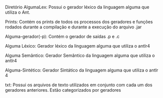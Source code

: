 Diretório
AlgumaLex: Possui o gerador léxico da linguagem alguma que utiliza o Ant.

Prints: Contém os prints de todos os processos dos geradores e funções rodados durante a compilação e durante a execução do arquivo .jar

Alguma-gerador(-p): Contém o gerador de saídas .p e .c

Alguma Léxico: Gerador léxico da linguagem alguma que utiliza o antlr4

Alguma Semântico: Gerador Semântico da linguagem alguma que utiliza o antlr4

Alguma-Sintético: Gerador Sintático da linguagem alguma que utiliza o antlr 4

txt: Possui os arquivos de texto utilizados em conjunto com cada um dos geradores anteriores. Estão categorizados por geradores
